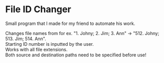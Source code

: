 # File ID Changer
Small program that I made for my friend to automate his work.  
  
Changes file names from for ex. "1. Johny; 2. Jim; 3. Ann" -> "512. Johny; 513. Jim; 514. Ann".  
Starting ID number is inputted by the user.  
Works with all file extensions.  
Both source and destination paths need to be specified before use!
